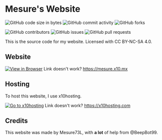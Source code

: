 # Mesure's Website
![GitHub code size in bytes](https://img.shields.io/github/languages/code-size/mesure73l/mesures-website)
![GitHub commit activity](https://img.shields.io/github/commit-activity/t/mesure73l/mesures-website)
![GitHub forks](https://img.shields.io/github/forks/mesure73l/mesures-website?style=flat)

![GitHub contributors](https://img.shields.io/github/contributors/mesure73l/mesures-website)
![GitHub issues](https://img.shields.io/github/issues/mesure73l/mesures-website)
![GitHub pull requests](https://img.shields.io/github/issues-pr/mesure73l/mesures-website)


This is the source code for my website.
Licensed with CC BY-NC-SA 4.0.

## Website

[![View in Browser](https://github.com/Mesure73L/Mesures-Website/assets/115181664/b59a70c1-d8f6-44ca-9bd7-d6ba508d517a)](https://mesure.x10.mx/)
Link doesn't work? <https://mesure.x10.mx>

## Hosting

To host this website, I use x10hosting.

[![Go to x10hosting](https://github.com/Mesure73L/Mesures-Website/assets/115181664/ce7312be-77f1-4e1a-83cb-51fa31c10edd)](https://x10hosting.com)
Link doesn't work? <https://x10hosting.com>

## Credits

This website was made by Mesure73L, with **a lot** of help from @BeepBot99.

